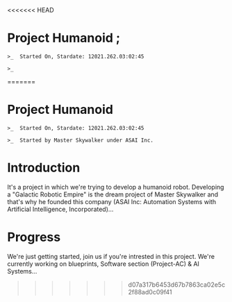<<<<<<< HEAD
# Project Humanoid ;

    >_  Started On, Stardate: 12021.262.03:02:45

    >_  


=======
# Project Humanoid

    >_  Started On, Stardate: 12021.262.03:02:45

    >_  Started by Master Skywalker under ASAI Inc.


# Introduction

It's a project in which we're trying to develop a humanoid robot. Developing a "Galactic Robotic Empire" is the dream project of Master Skywalker and that's why he founded this company (ASAI Inc: Automation Systems with Artificial Intelligence, Incorporated)...


# Progress

We're just getting started, join us if you're intrested in this project. We're currently working on blueprints, Software section (Project-AC) & AI Systems...
>>>>>>> d07a317b6453d67b7863ca02e5c2f88ad0c09f41
